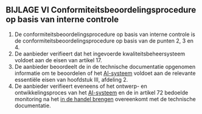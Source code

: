 ## BIJLAGE VI Conformiteitsbeoordelingsprocedure op basis van interne controle 
1. De conformiteitsbeoordelingsprocedure op basis van interne controle is de conformiteitsbeoordelingsprocedure op basis van de punten 2, 3 en 4. 
2. De aanbieder verifieert dat het ingevoerde kwaliteitsbeheersysteem voldoet aan de eisen van artikel 17. 
3. De aanbieder beoordeelt de in de technische documentatie opgenomen informatie om te beoordelen of het [AI-systeem](a3.md#^ai-systeem) voldoet aan de relevante essentiële eisen van hoofdstuk III, afdeling 2. 
4. De aanbieder verifieert eveneens of het ontwerp- en ontwikkelingsproces van het [AI-systeem](a3.md#^ai-systeem) en de in artikel 72 bedoelde monitoring na het [in de handel brengen](a3.md#^handel) overeenkomt met de technische documentatie.